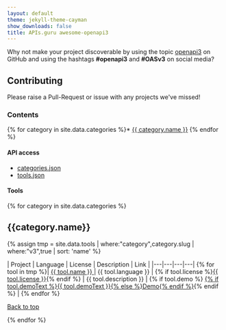 ```yaml
---
layout: default
theme: jekyll-theme-cayman
show_downloads: false
title: APIs.guru awesome-openapi3
---
```


Why not make your project discoverable by using the topic [openapi3](https://github.com/search?utf8=%E2%9C%93&q=topic%3Aopenapi3&type=Repositories&ref=advsearch&l=&l=) on GitHub and using the hashtags **#openapi3** and **#OASv3** on social media?

## Contributing

Please raise a Pull-Request or issue with any projects we've missed!

### Contents

{% for category in site.data.categories %}* <a href="#{{ category.slug }}">{{ category.name }}</a>
{% endfor %}

#### API access

* [categories.json](/api/categories.json)
* [tools.json](/api/tools.json)

#### Tools

{% for category in site.data.categories %}

<h2><a id="{{category.slug}}">{{category.name}}</a></h2>

{% assign tmp = site.data.tools | where:"category",category.slug | where:"v3",true | sort: 'name' %}

| Project | Language | License | Description | Link |
|---|---|---|---|
{% for tool in tmp %}| <a href="{% if tool.link %}{{ tool.link }}{% else %}{{ tool.github }}{% endif %}" data-json="{{ tool | jsonify | url_encode }}"> {{ tool.name }} </a> | {{ tool.language }} | {% if tool.license %}<a href="https://spdx.org/licenses/{{tool.license}}.html">{{ tool.license }}</a>{% endif %} | {{ tool.description }} | {% if tool.demo %} <a href="{{ tool.demo }}">{% if tool.demoText %}{{ tool.demoText }}{% else %}Demo{% endif %}</a>{% endif %} |
{% endfor %}

  <a href="#">Back to top</a>

{% endfor %}

<script src="https://unpkg.com/tippy.js@3/dist/tippy.all.min.js"></script>
<script src="https://cdnjs.cloudflare.com/ajax/libs/zepto/1.2.0/zepto.min.js"></script>

<script type="text/javascript">
  $(document).ready(function(){
    $('a').each(function(i,e){
        if ($(e).data('json')) {
            var d = JSON.parse(decodeURIComponent($(e).data('json')));
            tippy(e,{ content: d.stars+' stars, '+d.watch+' watchers and '+d.forks+' forks. '+d.issues+' issues.' });
        }
    });
  });
</script>
